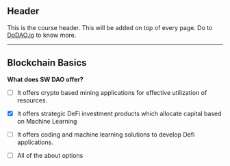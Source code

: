 ## Header
This is the course header. This will be added on top of every page. Do to [DoDAO.io](https://www.dodao.io) to know more.

 ---
 
 ## Blockchain Basics
 
 **What does SW DAO offer?**
- [ ]  It offers crypto based mining applications for effective utilization of resources.
- [x]  It offers strategic DeFi investment products which allocate capital based on Machine Learning
- [ ]  It offers coding and machine learning solutions to develop Defi applications.
- [ ]  All of the about options         
 
